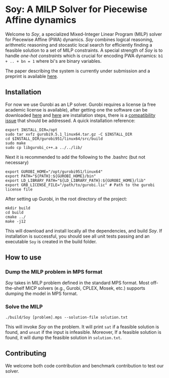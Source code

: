 # Soy: A MILP Solver for Piecewise Affine dynamics

Welcome to *Soy*, a specialized Mixed-Integer Linear Program (MILP) solver for Piecewise Affine (PWA) dynamics. *Soy* combines logical reasoning, arithmetic reasoning and stocastic local search for efficiently finding a feasible solution to a set of MILP constraints. A special strength of *Soy* is to handle *one-hot constraints* which is crucial for encoding PWA dynamics: ``b1 + .. + bn = 1`` where bi's are binary variables.

The paper describing the system is currently under submission and a preprint is available [here](https://arxiv.org/abs/2303.13697).


## Installation
For now we use Gurobi as an LP solver. Gurobi requires a license (a free
academic license is available), after getting one the software can be downloaded
[here](https://www.gurobi.com/downloads/gurobi-optimizer-eula/) and [here](https://www.gurobi.com/documentation/9.5/quickstart_linux/software_installation_guid.html#section:Installation) are
installation steps, there is a [compatibility
issue](https://support.gurobi.com/hc/en-us/articles/360039093112-C-compilation-on-Linux) that should be addressed.
A quick installation reference:
```
export INSTALL_DIR=/opt
sudo tar xvfz gurobi9.5.1_linux64.tar.gz -C $INSTALL_DIR
cd $INSTALL_DIR/gurobi951/linux64/src/build
sudo make
sudo cp libgurobi_c++.a ../../lib/
```
Next it is recommended to add the following to the .bashrc (but not necessary) 
```
export GUROBI_HOME="/opt/gurobi951/linux64"
export PATH="${PATH}:${GUROBI_HOME}/bin"
export LD_LIBRARY_PATH="${LD_LIBRARY_PATH}:${GUROBI_HOME}/lib"
export GRB_LICENSE_FILE="/path/to/gurobi.lic" # Path to the gurobi license file
```

After setting up Gurobi, in the root directory of the project:
```
mkdir build
cd build
cmake ../
make -j12
```

This will download and install locally all the dependencies, and build *Soy*. If installation is successful, you should see all unit tests passing and an executable `Soy` is created in the build folder. 

## How to use

### Dump the MILP problem in MPS format
*Soy* takes in MILP problem defined in the standard MPS format. Most off-the-shelf MICP solvers (e.g., Gurobi, CPLEX, Mosek, etc.) supports dumping the model in MPS format. 

### Solve the MILP

``./build/Soy [problem].mps --solution-file solution.txt``

This will invoke *Soy* on the problem. It will print `sat` if a feasible solution is found, and `unsat` if the input is infeasible.
Moreover, If a feasible solution is found, it will dump the feasible solution in `solution.txt`. 

## Contributing
We welcome both code contribution and benchmark contribution to test our solver.
